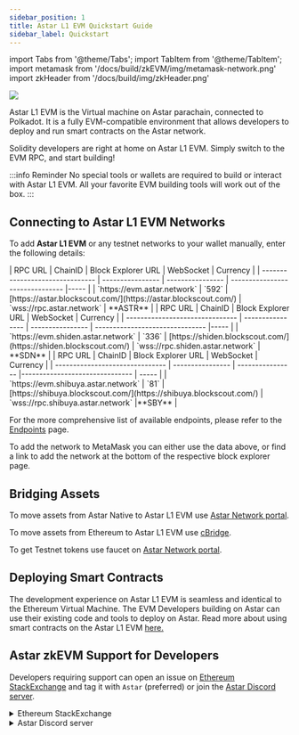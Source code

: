 ```yaml
---
sidebar_position: 1
title: Astar L1 EVM Quickstart Guide
sidebar_label: Quickstart
---
```

import Tabs from '@theme/Tabs';
import TabItem from '@theme/TabItem';
import metamask from '/docs/build/zkEVM/img/metamask-network.png'
import zkHeader from '/docs/build/img/zkHeader.png'

<div style={{textAlign: 'center'}}>
    <img src={zkHeader} style={{width: 1200}} />
</div>

Astar L1 EVM is the Virtual machine on Astar parachain, connected to Polkadot. It is a fully EVM-compatible environment that allows developers to deploy and run smart contracts on the Astar network.

Solidity developers are right at home on Astar L1 EVM. Simply switch to the EVM RPC, and start building!

:::info Reminder
No special tools or wallets are required to build or interact with Astar L1 EVM. All your favorite EVM building tools will work out of the box.
:::

## Connecting to Astar L1 EVM Networks

To add **Astar L1 EVM** or any testnet networks to your wallet manually, enter the following details:
<Tabs>

<TabItem value="astar" label="Astar L1 EVM">
| RPC URL | ChainID | Block Explorer URL | WebSocket | Currency |
| ------------------------------- | ---------------- | ---------------- |  ------------------------------- |----- |
| `https://evm.astar.network` | `592` | [https://astar.blockscout.com/](https://astar.blockscout.com/) | `wss://rpc.astar.network` | **ASTR** |
</TabItem>

<TabItem value="shiden" label="Shiden Network">
| RPC URL | ChainID | Block Explorer URL | WebSocket | Currency |
| ------------------------------- | ---------------- | ---------------- |  ------------------------------- |----- |
| `https://evm.shiden.astar.network` | `336` | [https://shiden.blockscout.com/](https://shiden.blockscout.com/) | `wss://rpc.shiden.astar.network` | **SDN** |
</TabItem>

<TabItem value="shibuya" label="Shibuya Network">
| RPC URL | ChainID | Block Explorer URL | WebSocket | Currency |
| ------------------------------- | ---------------- | ---------------- |------------------------------- | ----- |
| `https://evm.shibuya.astar.network` | `81` | [https://shibuya.blockscout.com/](https://shibuya.blockscout.com/) | `wss://rpc.shibuya.astar.network` |**SBY** |
</TabItem>

</Tabs>


For the more comprehensive list of available endpoints, please refer to the [Endpoints](/docs/build/environment/endpoints.md) page.

To add the network to MetaMask you can either use the data above, or find a link to add the network at the bottom of the respective block explorer page.

## Bridging Assets

To move assets from Astar Native to Astar L1 EVM use [Astar Network portal]("https://portal.astar.network/").

To move assets from Ethereum to Astar L1 EVM use [cBridge]("https://cbridge.celer.network/").

To get Testnet tokens use faucet on [Astar Network portal]("https://portal.astar.network/").

## Deploying Smart Contracts

The development experience on Astar L1 EVM is seamless and identical to the Ethereum Virtual Machine. The EVM Developers building on Astar can use their existing code and tools to deploy on Astar. Read more about using smart contracts on the Astar L1 EVM [here.](/docs/build/EVM/infra/)

## Astar zkEVM Support for Developers

Developers requiring support can open an issue on [Ethereum StackExchange](https://ethereum.stackexchange.com/) and tag it with `Astar` (preferred) or join the [Astar Discord server](https://discord.gg/astarnetwork).

<details>
<summary>Ethereum StackExchange</summary>

1. Join the **Ethereum StackExchange** [here](https://ethereum.stackexchange.com/).

2. Create a new issue.
3. Make a detailed explanation of your issue.
4. At the end add a tag `Astar` to trigger Astar team.

</details>
<details>
<summary>Astar Discord server</summary>

1. Join the **Astar Discord** server [here](https://discord.gg/astarnetwork).

2. Accept the invite.
3. Take the **Developer** role under **#roles**.
4. Navigate to the **Builder/#zkevm-learning** channel.

</details>
